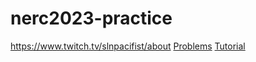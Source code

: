 # nerc2023-practice

https://www.twitch.tv/slnpacifist/about
[Problems](https://codeforces.com/contest/1912/)
[Tutorial](https://neerc.ifmo.ru/archive/2023/nef-2023-tutorial.pdf)
